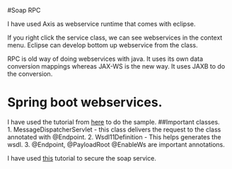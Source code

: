 #Soap RPC

I have used Axis as webservice runtime that comes with eclipse. 

If you right click the service class, we can see webservices in the context menu. Eclipse can develop bottom up webservice from the class.

RPC is old way of doing webservices with java. It uses its own data conversion mappings whereas JAX-WS is the new way. It uses JAXB to do the conversion.


# Spring boot webservices.

I have used the tutorial from [here](http://www.source4code.info/2016/10/spring-ws-soap-web-service-consumer-provider-wsdl-example.html) to do the sample.
##Important classes.	 
	1. MessageDispatcherServlet - this class delivers the request to the class annotated with @Endpoint.
	2. Wsdl11Definition - This helps generates the wsdl.
	3. @Endpoint, @PayloadRoot @EnableWs are important annotations.

I have used [this](https://blog.krecan.net/2010/06/07/spring-ws-security-on-both-client-and-server/) tutorial to secure the soap service.
